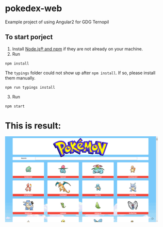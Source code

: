 # pokedex-web
Example project of using Angular2 for GDG Ternopil

## To start porject
1. Install [Node.js® and npm](https://nodejs.org/en/download/) if they are not already on your machine.
2. Run
```sh
npm install
```
The ```typings``` folder could not show up after ```npm install```. If so, please install them manually.
```sh
npm run typings install
```
3. Run
```sh
npm start
```

# This is result:
![Alt text](/screens/pokedex.png?raw=true "Pokedex.png")
